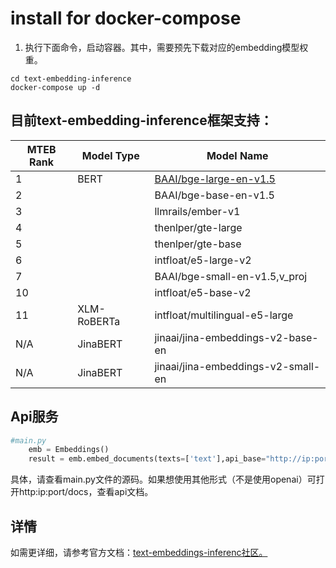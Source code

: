 # install for docker-compose
1. 执行下面命令，启动容器。其中，需要预先下载对应的embedding模型权重。
```angular2html
cd text-embedding-inference
docker-compose up -d
```
## 目前text-embedding-inference框架支持：
| MTEB Rank | Model Type  | Model Name                                                               | 
|-----------|-------------|--------------------------------------------------------------------------|
| 1         | BERT        | 	[BAAI/bge-large-en-v1.5](https://huggingface.co/BAAI/bge-large-en-v1.5) |
| 2         |             | BAAI/bge-base-en-v1.5                                                    |                         
| 3         |             | llmrails/ember-v1                                                        |                                                     
| 4         |             | 	thenlper/gte-large                                                      |                                                     
| 5         |             | thenlper/gte-base                                                        |                                                     
| 6         |             | 	intfloat/e5-large-v2                                                    |                                                     
| 7         |             | 	BAAI/bge-small-en-v1.5,v_proj                                           |                                                     
| 10        |             | 	intfloat/e5-base-v2                                                     |                                          
| 11        | XLM-RoBERTa | 	intfloat/multilingual-e5-large                                          |                                                     
| N/A       | JinaBERT    | 	jinaai/jina-embeddings-v2-base-en                                       |                                               
| N/A       | JinaBERT    | 	jinaai/jina-embeddings-v2-small-en                                      |

## Api服务

```python
#main.py
    emb = Embeddings()
    result = emb.embed_documents(texts=['text'],api_base="http://ip:port")
```
具体，请查看main.py文件的源码。如果想使用其他形式（不是使用openai）可打开http:ip:port/docs，查看api文档。

## 详情
如需更详细，请参考官方文档：[text-embeddings-inferenc社区。](https://huggingface.co/docs/text-embeddings-inference/index)

